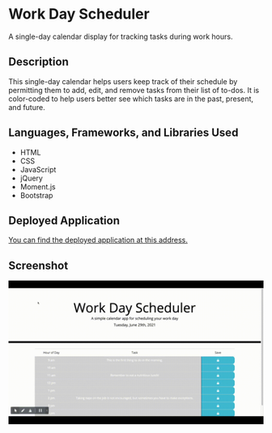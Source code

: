 # Work Day Scheduler
A single-day calendar display for tracking tasks during work hours.

## Description
This single-day calendar helps users keep track of their schedule by permitting them to add, edit, and remove tasks from their list of to-dos. It is color-coded to help users better see which tasks are in the past, present, and future. 

## Languages, Frameworks, and Libraries Used
- HTML
- CSS
- JavaScript
- jQuery
- Moment.js
- Bootstrap

## Deployed Application
[You can find the deployed application at this address.](https://rrcampbell-exe.github.io/calendar-app/)

## Screenshot
![Screenshot](calendar-app-demo.gif)
